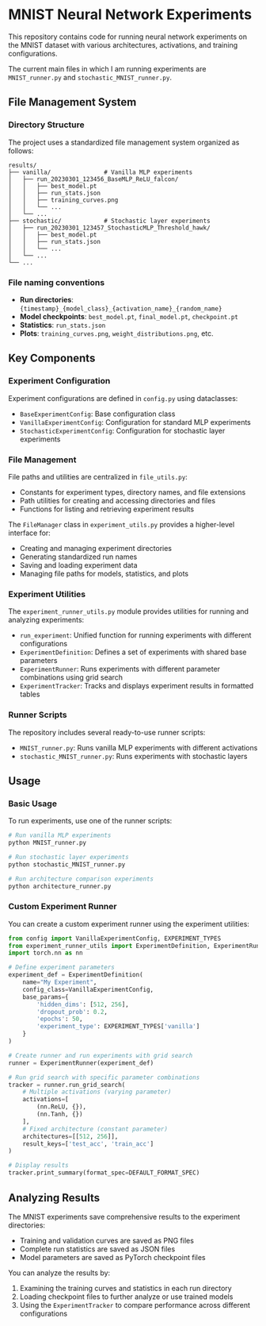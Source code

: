# MNIST Neural Network Experiments

This repository contains code for running neural network experiments on the MNIST dataset with various architectures, activations, and training configurations.

The current main files in which I am running experiments are `MNIST_runner.py` and `stochastic_MNIST_runner.py`.

## File Management System

### Directory Structure

The project uses a standardized file management system organized as follows:

```
results/
├── vanilla/               # Vanilla MLP experiments
│   ├── run_20230301_123456_BaseMLP_ReLU_falcon/
│   │   ├── best_model.pt
│   │   ├── run_stats.json
│   │   ├── training_curves.png
│   │   └── ...
│   └── ...
├── stochastic/            # Stochastic layer experiments
│   ├── run_20230301_123457_StochasticMLP_Threshold_hawk/
│   │   ├── best_model.pt
│   │   ├── run_stats.json
│   │   └── ...
│   └── ...
└── ...
```

### File naming conventions

- **Run directories**: `{timestamp}_{model_class}_{activation_name}_{random_name}`
- **Model checkpoints**: `best_model.pt`, `final_model.pt`, `checkpoint.pt`
- **Statistics**: `run_stats.json`
- **Plots**: `training_curves.png`, `weight_distributions.png`, etc.

## Key Components

### Experiment Configuration

Experiment configurations are defined in `config.py` using dataclasses:

- `BaseExperimentConfig`: Base configuration class
- `VanillaExperimentConfig`: Configuration for standard MLP experiments
- `StochasticExperimentConfig`: Configuration for stochastic layer experiments

### File Management

File paths and utilities are centralized in `file_utils.py`:

- Constants for experiment types, directory names, and file extensions
- Path utilities for creating and accessing directories and files
- Functions for listing and retrieving experiment results

The `FileManager` class in `experiment_utils.py` provides a higher-level interface for:

- Creating and managing experiment directories
- Generating standardized run names
- Saving and loading experiment data
- Managing file paths for models, statistics, and plots

### Experiment Utilities

The `experiment_runner_utils.py` module provides utilities for running and analyzing experiments:

- `run_experiment`: Unified function for running experiments with different configurations
- `ExperimentDefinition`: Defines a set of experiments with shared base parameters
- `ExperimentRunner`: Runs experiments with different parameter combinations using grid search
- `ExperimentTracker`: Tracks and displays experiment results in formatted tables

### Runner Scripts

The repository includes several ready-to-use runner scripts:

- `MNIST_runner.py`: Runs vanilla MLP experiments with different activations
- `stochastic_MNIST_runner.py`: Runs experiments with stochastic layers

## Usage

### Basic Usage

To run experiments, use one of the runner scripts:

```bash
# Run vanilla MLP experiments
python MNIST_runner.py

# Run stochastic layer experiments
python stochastic_MNIST_runner.py

# Run architecture comparison experiments
python architecture_runner.py
```

### Custom Experiment Runner

You can create a custom experiment runner using the experiment utilities:

```python
from config import VanillaExperimentConfig, EXPERIMENT_TYPES
from experiment_runner_utils import ExperimentDefinition, ExperimentRunner, DEFAULT_FORMAT_SPEC
import torch.nn as nn

# Define experiment parameters
experiment_def = ExperimentDefinition(
    name="My Experiment",
    config_class=VanillaExperimentConfig,
    base_params={
        'hidden_dims': [512, 256],
        'dropout_prob': 0.2,
        'epochs': 50,
        'experiment_type': EXPERIMENT_TYPES['vanilla']
    }
)

# Create runner and run experiments with grid search
runner = ExperimentRunner(experiment_def)

# Run grid search with specific parameter combinations
tracker = runner.run_grid_search(
    # Multiple activations (varying parameter)
    activations=[
        (nn.ReLU, {}),
        (nn.Tanh, {})
    ],
    # Fixed architecture (constant parameter)
    architectures=[[512, 256]],
    result_keys=['test_acc', 'train_acc']
)

# Display results
tracker.print_summary(format_spec=DEFAULT_FORMAT_SPEC)
```

## Analyzing Results

The MNIST experiments save comprehensive results to the experiment directories:

- Training and validation curves are saved as PNG files
- Complete run statistics are saved as JSON files
- Model parameters are saved as PyTorch checkpoint files

You can analyze the results by:

1. Examining the training curves and statistics in each run directory
2. Loading checkpoint files to further analyze or use trained models
3. Using the `ExperimentTracker` to compare performance across different configurations 